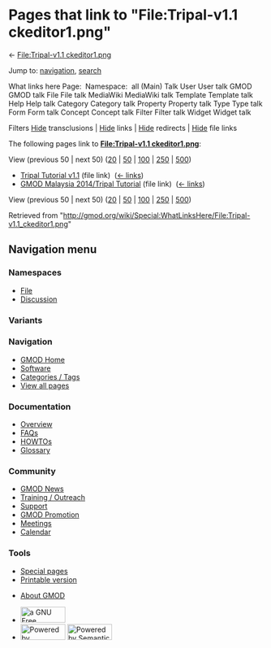 <div id="mw-page-base" class="noprint">

</div>

<div id="mw-head-base" class="noprint">

</div>

<div id="content" class="mw-body" role="main">

<span id="top"></span>

<div id="mw-js-message" style="display:none;">

</div>



# <span dir="auto">Pages that link to "File:Tripal-v1.1 ckeditor1.png"</span>

<div id="bodyContent">

<div id="contentSub">

← [File:Tripal-v1.1
ckeditor1.png](/wiki/File:Tripal-v1.1_ckeditor1.png "File:Tripal-v1.1 ckeditor1.png")

</div>

<div id="jump-to-nav" class="mw-jump">

Jump to: [navigation](#mw-navigation), [search](#p-search)

</div>

<div id="mw-content-text">

What links here Page:  Namespace:  all (Main) Talk User User talk GMOD
GMOD talk File File talk MediaWiki MediaWiki talk Template Template talk
Help Help talk Category Category talk Property Property talk Type Type
talk Form Form talk Concept Concept talk Filter Filter talk Widget
Widget talk

Filters
[Hide](/mediawiki/index.php?title=Special:WhatLinksHere/File:Tripal-v1.1_ckeditor1.png&hidetrans=1 "Special:WhatLinksHere/File:Tripal-v1.1 ckeditor1.png")
transclusions \|
[Hide](/mediawiki/index.php?title=Special:WhatLinksHere/File:Tripal-v1.1_ckeditor1.png&hidelinks=1 "Special:WhatLinksHere/File:Tripal-v1.1 ckeditor1.png")
links \|
[Hide](/mediawiki/index.php?title=Special:WhatLinksHere/File:Tripal-v1.1_ckeditor1.png&hideredirs=1 "Special:WhatLinksHere/File:Tripal-v1.1 ckeditor1.png")
redirects \|
[Hide](/mediawiki/index.php?title=Special:WhatLinksHere/File:Tripal-v1.1_ckeditor1.png&hideimages=1 "Special:WhatLinksHere/File:Tripal-v1.1 ckeditor1.png")
file links

The following pages link to **[File:Tripal-v1.1
ckeditor1.png](/wiki/File:Tripal-v1.1_ckeditor1.png "File:Tripal-v1.1 ckeditor1.png")**:

View (previous 50 \| next 50)
([20](/mediawiki/index.php?title=Special:WhatLinksHere/File:Tripal-v1.1_ckeditor1.png&limit=20 "Special:WhatLinksHere/File:Tripal-v1.1 ckeditor1.png")
\|
[50](/mediawiki/index.php?title=Special:WhatLinksHere/File:Tripal-v1.1_ckeditor1.png&limit=50 "Special:WhatLinksHere/File:Tripal-v1.1 ckeditor1.png")
\|
[100](/mediawiki/index.php?title=Special:WhatLinksHere/File:Tripal-v1.1_ckeditor1.png&limit=100 "Special:WhatLinksHere/File:Tripal-v1.1 ckeditor1.png")
\|
[250](/mediawiki/index.php?title=Special:WhatLinksHere/File:Tripal-v1.1_ckeditor1.png&limit=250 "Special:WhatLinksHere/File:Tripal-v1.1 ckeditor1.png")
\|
[500](/mediawiki/index.php?title=Special:WhatLinksHere/File:Tripal-v1.1_ckeditor1.png&limit=500 "Special:WhatLinksHere/File:Tripal-v1.1 ckeditor1.png"))

- [Tripal Tutorial
  v1.1](/wiki/Tripal_Tutorial_v1.1 "Tripal Tutorial v1.1") (file link) ‎
  <span class="mw-whatlinkshere-tools">([←
  links](/mediawiki/index.php?title=Special:WhatLinksHere&target=Tripal+Tutorial+v1.1 "Special:WhatLinksHere"))</span>
- [GMOD Malaysia 2014/Tripal
  Tutorial](/wiki/GMOD_Malaysia_2014/Tripal_Tutorial "GMOD Malaysia 2014/Tripal Tutorial")
  (file link) ‎ <span class="mw-whatlinkshere-tools">([←
  links](/mediawiki/index.php?title=Special:WhatLinksHere&target=GMOD+Malaysia+2014%2FTripal+Tutorial "Special:WhatLinksHere"))</span>

View (previous 50 \| next 50)
([20](/mediawiki/index.php?title=Special:WhatLinksHere/File:Tripal-v1.1_ckeditor1.png&limit=20 "Special:WhatLinksHere/File:Tripal-v1.1 ckeditor1.png")
\|
[50](/mediawiki/index.php?title=Special:WhatLinksHere/File:Tripal-v1.1_ckeditor1.png&limit=50 "Special:WhatLinksHere/File:Tripal-v1.1 ckeditor1.png")
\|
[100](/mediawiki/index.php?title=Special:WhatLinksHere/File:Tripal-v1.1_ckeditor1.png&limit=100 "Special:WhatLinksHere/File:Tripal-v1.1 ckeditor1.png")
\|
[250](/mediawiki/index.php?title=Special:WhatLinksHere/File:Tripal-v1.1_ckeditor1.png&limit=250 "Special:WhatLinksHere/File:Tripal-v1.1 ckeditor1.png")
\|
[500](/mediawiki/index.php?title=Special:WhatLinksHere/File:Tripal-v1.1_ckeditor1.png&limit=500 "Special:WhatLinksHere/File:Tripal-v1.1 ckeditor1.png"))

</div>

<div class="printfooter">

Retrieved from
"<http://gmod.org/wiki/Special:WhatLinksHere/File:Tripal-v1.1_ckeditor1.png>"

</div>

<div id="catlinks" class="catlinks catlinks-allhidden">

</div>

<div class="visualClear">

</div>

</div>

</div>

<div id="mw-navigation">

## Navigation menu

<div id="mw-head">



<div id="left-navigation">

<div id="p-namespaces" class="vectorTabs" role="navigation"
aria-labelledby="p-namespaces-label">

### Namespaces

- <span id="ca-nstab-image"><a href="/wiki/File:Tripal-v1.1_ckeditor1.png" accesskey="c"
  title="View the file page [c]">File</a></span>
- <span id="ca-talk"><a
  href="/mediawiki/index.php?title=File_talk:Tripal-v1.1_ckeditor1.png&amp;action=edit&amp;redlink=1"
  accesskey="t"
  title="Discussion about the content page [t]">Discussion</a></span>

</div>

<div id="p-variants" class="vectorMenu emptyPortlet" role="navigation"
aria-labelledby="p-variants-label">

### 

### Variants[](#)

<div class="menu">

</div>

</div>

</div>

<div id="right-navigation">





</div>



</div>

</div>

</div>

<div id="mw-panel">

<div id="p-logo" role="banner">

<a href="/wiki/Main_Page"
style="background-image: url(http://gmod.org/images/GMOD-cogs.png);"
title="Visit the main page"></a>

</div>

<div id="p-Navigation" class="portal" role="navigation"
aria-labelledby="p-Navigation-label">

### Navigation

<div class="body">

- <span id="n-GMOD-Home">[GMOD Home](/wiki/Main_Page)</span>
- <span id="n-Software">[Software](/wiki/GMOD_Components)</span>
- <span id="n-Categories-.2F-Tags">[Categories /
  Tags](/wiki/Categories)</span>
- <span id="n-View-all-pages">[View all
  pages](/wiki/Special:AllPages)</span>

</div>

</div>

<div id="p-Documentation" class="portal" role="navigation"
aria-labelledby="p-Documentation-label">

### Documentation

<div class="body">

- <span id="n-Overview">[Overview](/wiki/Overview)</span>
- <span id="n-FAQs">[FAQs](/wiki/Category:FAQ)</span>
- <span id="n-HOWTOs">[HOWTOs](/wiki/Category:HOWTO)</span>
- <span id="n-Glossary">[Glossary](/wiki/Glossary)</span>

</div>

</div>

<div id="p-Community" class="portal" role="navigation"
aria-labelledby="p-Community-label">

### Community

<div class="body">

- <span id="n-GMOD-News">[GMOD News](/wiki/GMOD_News)</span>
- <span id="n-Training-.2F-Outreach">[Training /
  Outreach](/wiki/Training_and_Outreach)</span>
- <span id="n-Support">[Support](/wiki/Support)</span>
- <span id="n-GMOD-Promotion">[GMOD
  Promotion](/wiki/GMOD_Promotion)</span>
- <span id="n-Meetings">[Meetings](/wiki/Meetings)</span>
- <span id="n-Calendar">[Calendar](/wiki/Calendar)</span>

</div>

</div>

<div id="p-tb" class="portal" role="navigation"
aria-labelledby="p-tb-label">

### Tools

<div class="body">

- <span id="t-specialpages"><a href="/wiki/Special:SpecialPages" accesskey="q"
  title="A list of all special pages [q]">Special pages</a></span>
- <span id="t-print"><a
  href="/mediawiki/index.php?title=Special:WhatLinksHere/File:Tripal-v1.1_ckeditor1.png&amp;printable=yes"
  rel="alternate" accesskey="p"
  title="Printable version of this page [p]">Printable version</a></span>

</div>

</div>

</div>

</div>

<div id="footer" role="contentinfo">

- <span id="footer-places-about">[About
  GMOD](/wiki/GMOD:About "GMOD:About")</span>

<!-- -->

- <span id="footer-copyrightico">[<img src="http://www.gnu.org/graphics/gfdl-logo-small.png" width="88"
  height="31" alt="a GNU Free Documentation License" />](http://www.gnu.org/licenses/fdl-1.3.html)</span>
- <span id="footer-poweredbyico">[<img src="/mediawiki/skins/common/images/poweredby_mediawiki_88x31.png"
  width="88" height="31" alt="Powered by MediaWiki" />](//www.mediawiki.org/)
  [<img
  src="/mediawiki/extensions/SemanticMediaWiki/includes/../resources/images/smw_button.png"
  width="88" height="31" alt="Powered by Semantic MediaWiki" />](https://www.semantic-mediawiki.org/wiki/Semantic_MediaWiki)</span>

<div style="clear:both">

</div>

</div>
